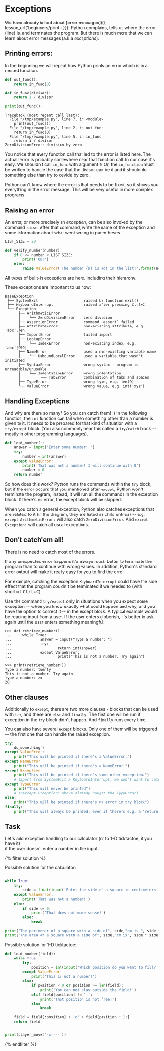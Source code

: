 # Exceptions

We have already talked about [error messages]({{ lesson_url('beginners/print') }}): 
Python complains, tells us where the error (line) is, and terminates the program.
But there is much more that we can learn about error messages (a.k.a *exceptions*).


## Printing errors:

In the beginning we will repeat how Python prints an error which is in a nested function.


```python
def out_func():
    return in_func(0)

def in_func(divisor):
    return 1 / divisor

print(out_func())
```

<!-- XXX: Highlight the line numbers -->

```pycon
Traceback (most recent call last):          
  File "/tmp/example.py", line 7, in <module>
    print(out_func())
  File "/tmp/example.py", line 2, in out_func
    return in_func(0)
  File "/tmp/example.py", line 5, in in_func
    return 1 / divisor
ZeroDivisionError: division by zero
```

You notice that every function call that led to the error is listed here.
The actuall error is probably somewhere near that function call.
In our case it's easy. We shouldn't call `in_func` with argument `0`.
Or, the `in_function` must be written to handle the case that the divisor can be `0`
and it should do something else than try to devide by zero.

Python can't know where the error is that needs to be fixed, so it shows
you everything in the error message.
This will be very useful in more complex programs.


## Raising an error

An error, or more precisely an *exception*, can be also invoked by the command `raise`.
After that command, write the name of the exception and some
information about what went wrong in parentheses.


```python
LIST_SIZE = 20

def verify_number(number):
    if 0 <= number < LIST_SIZE:
        print('OK!')
    else:
        raise ValueError('The number {n} is not in the list!'.format(n=number))
```

All types of built-in exceptions are
[here](https://docs.python.org/3/library/exceptions.html), including their hierarchy.

These exceptions are important to us now:

```plain
BaseException
 ├── SystemExit                     raised by function exit()
 ├── KeyboardInterrupt              raised after pressing Ctrl+C
 ╰── Exception
      ├── ArithmeticError
      │    ╰── ZeroDivisionError    zero division
      ├── AssertionError            command `assert` failed
      ├── AttributeError            non-existing attribute, e.g. 'abc'.len
      ├── ImportError               failed import
      ├── LookupError
      │    ╰── IndexError           non-existing index, e.g. 'abc'[999]
      ├── NameError                 used a non-existing variable name
      │    ╰── UnboundLocalError    used a variable that wasn't initiated
      ├── SyntaxError               wrong syntax – program is unreadable/unusable
      │    ╰── IndentationError     wrong indentation
      │         ╰── TabError        combination of tabs and spaces
      ├── TypeError                 wrong type, e.g. len(9)
      ╰── ValueError                wrong value, e.g. int('xyz')
```


## Handling Exceptions

And why are there so many?
So you can catch them! :)
In the following function, the `int` function can 
fail when something other than a
number is given to it. It needs to be prepared for
that kind of situation with a `try/except` block. (You also
commonly hear this called a `try/catch` block -- mostly in other
programming languages).

```python
def load_number():
    answer = input('Enter some number: ')
    try:
        number = int(answer)
    except ValueError:
        print('That was not a number! I will continue with 0')
        number = 0
    return number
```

So how does this work?
Python runs the commands within the `try` block, but if the error occurs
that you mentioned after `except`, Python won't terminate the program, instead, it will
run all the commands in the exception block.
If there's no error, the except block will be skipped.

When you catch a general exception, Python also catches
exceptions that are related to it (in the diagram, they are listed as child entries) -- 
e.g. `except ArithmeticError:` will also catch `ZeroDivisionError`.
And `except Exception:` will catch all usual exceptions.


## Don't catch'em all!

There is no need to catch most of the errors.

If any unexpected error happens 
it's always *much* better to terminate the program
than to continue with wrong values.
In addition, Python's standard error output will make it
really easy for you to find the error.

For example, catching the exception `KeyboardInterrupt`
could have the side effect that the program couldn't be terminated if we needed to
(with shortcut <kbd>Ctrl</kbd>+<kbd>C</kbd>).

Use the command `try/except` only in situations when you
expect some exception -- when you know exactly what could happen
and why, and you have the option to correct it -- in the
except block.
A typical example would be reading input from a user. If the user 
enters gibberish, it's better to ask again until the
user enters something meaningful:


```pycon
>>> def retrieve_number():
...     while True:
...             answer = input("Type a number: ")
...             try:
...                     return int(answer)
...             except ValueError:
...                     print("This is not a number. Try again")

>>> print(retrieve_number())
Type a number: twenty
This is not a number. Try again
Type a number: 20
20

```


## Other clauses

Additionally to `except`, there are two more clauses - blocks that can 
be used with `try`, and these are `else` and `finally`.
The first one will be run if exception in the `try` block didn't happen.
And `finally` runs every time.

You can also have several `except` blocks. Only one of them will be triggered -- 
the first one that can handle the raised exception. 


```python
try:
    do_something()
except ValueError:
    print("This will be printed if there's a ValueError.")
except NameError:
    print("This will be printed if there's a NameError.")
except Exception:
    print("This will be printed if there's some other exception.")
    # (apart from SystemExit a KeyboardInterrupt, we don't want to catch those)
except TypeError:
    print("This will never be printed")
    # ("except Exception" above already caught the TypeError)
else:
    print("This will be printed if there's no error in try block")
finally:
    print("This will always be printed; even if there's e.g. a 'return' in the 'try' block.")
```


## Task

Let's add exception handling to our calculator (or to 1-D ticktactoe, if you have it)  
if the user doesn't enter a number in the input.


{% filter solution %}

Possible solution for the calculator:

```python

while True:
    try:
        side = float(input('Enter the side of a square in centimeters: '))
    except ValueError:
        print('That was not a number!')
    else:
        if side <= 0:
            print('That does not make sense!')
        else:
            break

print("The perimeter of a square with a side of", side,"cm is ", side * 4,"cm.")
print("The area of a square with a side of", side,"cm is", side * side, "cm2.")

```

Possible solution for 1-D ticktactoe:

```python
def load_number(field):
    while True:
        try:
            position = int(input('Which position do you want to fill? (0..19) '))
        except ValueError:
            print('This is not a number!')
        else:
            if position < 0 or position >= len(field):
                print('You can not play outside the field!')
            elif field[position] != '-':
                print('That position is not free!')
            else:
                break

    field = field[:position] + 'o' + field[position + 1:]
    return field


print(player_move('-x----'))
```
{% endfilter %}
